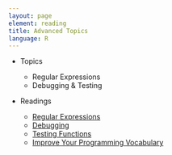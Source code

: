 ```yaml
---
layout: page
element: reading
title: Advanced Topics
language: R
---
```


* Topics

  * Regular Expressions
  * Debugging & Testing

* Readings

  * [Regular Expressions](http://stat545-ubc.github.io/block022_regular-expression.html)
  * [Debugging](http://adv-r.had.co.nz/Exceptions-Debugging.html)
  * [Testing Functions](http://swcarpentry.github.io/r-novice-inflammation/02-func-R/)
  * [Improve Your Programming Vocabulary](http://adv-r.had.co.nz/Vocabulary.html)